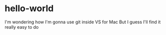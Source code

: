 # hello-world
I'm wondering how I'm gonna use git inside VS for Mac
But I guess I'll find it really easy to do
